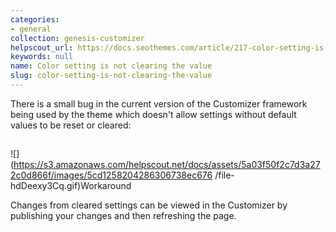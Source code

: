 ```yaml
---
categories:
- general
collection: genesis-customizer
helpscout_url: https://docs.seothemes.com/article/217-color-setting-is-not-clearing-the-value
keywords: null
name: Color setting is not clearing the value
slug: color-setting-is-not-clearing-the-value
---
```

There is a small bug in the current version of the Customizer framework being
used by the theme which doesn't allow settings without default values to be
reset or cleared:

##
![](https://s3.amazonaws.com/helpscout.net/docs/assets/5a03f50f2c7d3a272c0d866f/images/5cd1258204286306738ec676
/file-hdDeexy3Cq.gif)Workaround

Changes from cleared settings can be viewed in the Customizer by publishing
your changes and then refreshing the page.

